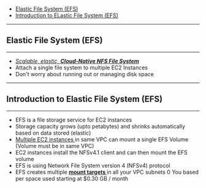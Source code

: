 - [Elastic File System (EFS) ](#elastic-file-system-efs)
- [Introduction to ELastic File System (EFS)](#introduction-to-elastic-file-system-efs)

---
## Elastic File System (EFS)
---
- <i><ins>Scalable, elastic, <b> Cloud-Native NFS File System</b></ins></i>
- Attach a single file system to multiple EC2 Instances
- Don't worry about running out or managing disk space

---
## Introduction to Elastic File System (EFS)
---
- EFS is a file storage service for EC2 instances
- Storage capacity grows (upto petabytes) and shrinks automatically based on data stored (elastic) 
- <ins> Multiple EC2 instances </ins> in same VPC can mount a single EFS Volume (Volume must be in same VPC)
- EC2 instances install the NFSv4.1 client and can then mount the EFS volume
- EFS is using Network File System version 4 (NFSv4) protocol
- EFS creates multiple <b><ins> mount targets </ins></b> in all your VPC subnets 
0 You based per space used starting at $0.30 GB / month